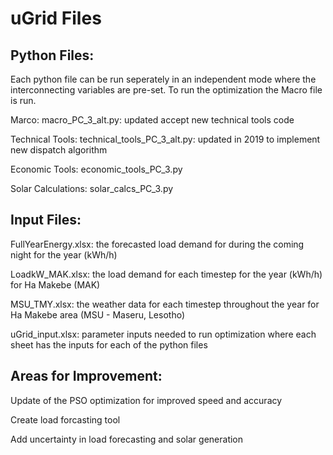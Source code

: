 # uGrid Files

## Python Files: 
Each python file can be run seperately in an independent mode where the interconnecting variables are pre-set. To run the optimization
the Macro file is run.

Marco: macro_PC_3_alt.py: updated accept new technical tools code

Technical Tools: technical_tools_PC_3_alt.py: updated in 2019 to implement new dispatch algorithm

Economic Tools: economic_tools_PC_3.py 

Solar Calculations: solar_calcs_PC_3.py

## Input Files:
FullYearEnergy.xlsx: the forecasted load demand for during the coming night for the year (kWh/h)

LoadkW_MAK.xlsx: the load demand for each timestep for the year (kWh/h) for Ha Makebe (MAK)

MSU_TMY.xlsx: the weather data for each timestep throughout the year for Ha Makebe area (MSU - Maseru, Lesotho)

uGrid_input.xlsx: parameter inputs needed to run optimization where each sheet has the inputs for each of the python files

## Areas for Improvement:
Update of the PSO optimization for improved speed and accuracy

Create load forcasting tool

Add uncertainty in load forecasting and solar generation

